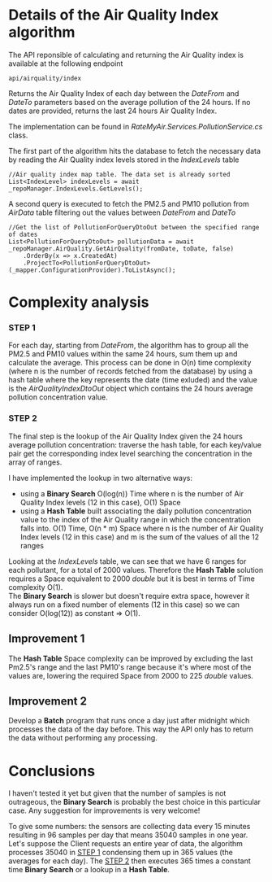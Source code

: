 # Details of the Air Quality Index algorithm

The API reponsible of calculating and returning the Air Quality index is available at the following endpoint

```
api/airquality/index
```

Returns the Air Quality Index of each day between the *DateFrom* and *DateTo* parameters based on the average pollution of the 24 hours. If no dates are provided, returns the last 24 hours Air Quality Index.  

The implementation can be found in *RateMyAir.Services.PollutionService.cs* class.

The first part of the algorithm hits the database to fetch the necessary data by reading the Air Quality index levels stored in the *IndexLevels* table

```
//Air quality index map table. The data set is already sorted
List<IndexLevel> indexLevels = await _repoManager.IndexLevels.GetLevels();
```

A second query is executed to fetch the PM2.5 and PM10 pollution from *AirData* table filtering out the values between *DateFrom* and *DateTo*

```
//Get the list of PollutionForQueryDtoOut between the specified range of dates
List<PollutionForQueryDtoOut> pollutionData = await _repoManager.AirQuality.GetAirQuality(fromDate, toDate, false)
    .OrderBy(x => x.CreatedAt)
    .ProjectTo<PollutionForQueryDtoOut>(_mapper.ConfigurationProvider).ToListAsync();
```
# Complexity analysis

### STEP 1
For each day, starting from *DateFrom*, the algorithm has to group all the PM2.5 and PM10 values within the same 24 hours, sum them up and calculate the average. This process can be done in O(n) time complexity (where n is the number of records fetched from the database) by using a hash table where the key represents the date (time exluded) and the value is the *AirQualityIndexDtoOut* object which contains the 24 hours average pollution concentration value.  

### STEP 2
The final step is the lookup of the Air Quality Index given the 24 hours average pollution concentration: traverse the hash table, for each key/value pair get the corresponding index level searching the concentration in the array of ranges. 

I have implemented the lookup in two alternative ways: 

* using a **Binary Search** O(log(n)) Time where n is the number of Air Quality Index levels (12 in this case), O(1) Space
* using a **Hash Table** built associating the daily pollution concentration value to the index of the Air Quality range in which the concentration falls into. O(1) Time, O(n * m) Space where n is the number of Air Quality Index levels (12 in this case) and m is the sum of the values of all the 12 ranges

Looking at the *IndexLevels* table, we can see that we have 6 ranges for each pollutant, for a total of 2000 values. Therefore the **Hash Table** solution requires a Space equivalent to 2000 *double* but it is best in terms of Time complexity O(1).  
The **Binary Search** is slower but doesn't require extra space, however it always run on a fixed number of elements (12 in this case) so we can consider O(log(12)) as constant => O(1).

## Improvement 1

The **Hash Table** Space complexity can be improved by excluding the last Pm2.5's range and the last PM10's range because it's where most of the values are, lowering the required Space from 2000 to 225 *double* values. 

## Improvement 2

Develop a **Batch** program that runs once a day just after midnight which processes the data of the day before. This way the API only has to return the data without performing any processing.

# Conclusions

I haven't tested it yet but given that the number of samples is not outrageous, the **Binary Search** is probably the best choice in this particular case. Any suggestion for improvements is very welcome!

To give some numbers: the sensors are collecting data every 15 minutes resulting in 96 samples per day that means 35040 samples in one year. Let's suppose the Client requests an entire year of data, the algorithm processes 35040 in [STEP 1](#step-1) condensing them up in 365 values (the averages for each day). The [STEP 2](#step-2) then executes 365 times a constant time **Binary Search** or a lookup in a **Hash Table**.

